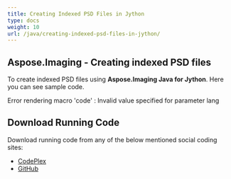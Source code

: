 ```yaml
---
title: Creating Indexed PSD Files in Jython
type: docs
weight: 10
url: /java/creating-indexed-psd-files-in-jython/
---
```


## **Aspose.Imaging - Creating indexed PSD files**
To create indexed PSD files using **Aspose.Imaging Java for Jython**. Here you can see sample code.

Error rendering macro 'code' : Invalid value specified for parameter lang
## **Download Running Code**
Download running code from any of the below mentioned social coding sites:

- [CodePlex](https://archive.codeplex.com/?p=asposewordsjavajython)
- [GitHub](https://github.com/aspose-words/Aspose.Words-for-Java/releases/tag/Aspose.Words_Java_for_Jython-v1.0.0)
